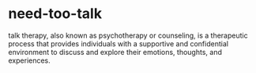 # need-too-talk
talk therapy, also known as psychotherapy or counseling, is a therapeutic process that provides individuals with a supportive and confidential environment to discuss and explore their emotions, thoughts, and experiences. 
